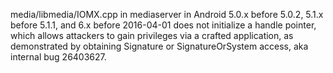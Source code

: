media/libmedia/IOMX.cpp in mediaserver in Android 5.0.x before 5.0.2, 5.1.x before 5.1.1, and 6.x before 2016-04-01 does not initialize a handle pointer, which allows attackers to gain privileges via a crafted application, as demonstrated by obtaining Signature or SignatureOrSystem access, aka internal bug 26403627.